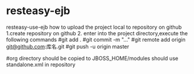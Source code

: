 # resteasy-ejb
resteasy-use-ejb
how to upload the project local to repository on github
1.create repository on github
2. enter into the project directory,execute the following commands
#git add .
#git commit -m "..."
#git remote add origin git@github.com:库名.git
#git push -u origin master


#org directory should be copied to JBOSS_HOME/modules
should use standalone.xml in repository